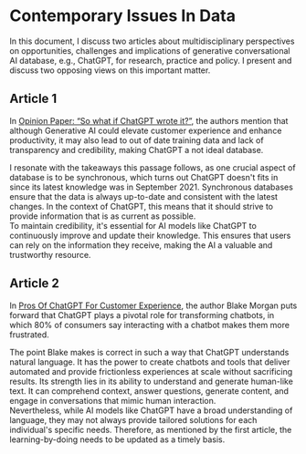 # Contemporary Issues In Data
In this document, I discuss two articles about multidisciplinary perspectives on opportunities, challenges and implications of generative conversational AI database, e.g., ChatGPT, for research, practice and policy. I present and discuss two opposing views on this important matter.

## Article 1
In [Opinion Paper: “So what if ChatGPT wrote it?”](https://www.sciencedirect.com/science/article/pii/S0268401223000233), the authors mention that although Generative AI could elevate customer experience and enhance productivity, it may also lead to out of date training data and lack of transparency and credibility, making ChatGPT a not ideal database.

I resonate with the takeaways this passage follows, as one crucial aspect of database is to be synchronous, which turns out ChatGPT doesn't fits in since its latest knowledge was in September 2021. Synchronous databases ensure that the data is always up-to-date and consistent with the latest changes. In the context of ChatGPT, this means that it should strive to provide information that is as current as possible.                                                                   
To maintain credibility, it's essential for AI models like ChatGPT to continuously improve and update their knowledge. This ensures that users can rely on the information they receive, making the AI a valuable and trustworthy resource.

## Article 2
In [Pros Of ChatGPT For Customer Experience](https://www.forbes.com/sites/blakemorgan/2023/04/26/pros-of-chatgpt-for-customer-experience/?sh=54e9af08513f), the author Blake Morgan puts forward that ChatGPT plays a pivotal role for transforming chatbots, in which 80% of consumers say interacting with a chatbot makes them more frustrated.

The point Blake makes is correct in such a way that ChatGPT understands natural language. It has the power to create chatbots and tools that deliver automated and provide frictionless experiences at scale without sacrificing results. Its strength lies in its ability to understand and generate human-like text. It can comprehend context, answer questions, generate content, and engage in conversations that mimic human interaction.                                      
Nevertheless, while AI models like ChatGPT have a broad understanding of language, they may not always provide tailored solutions for each individual's specific needs. Therefore, as mentioned by the first article, the learning-by-doing needs to be updated as a timely basis.


